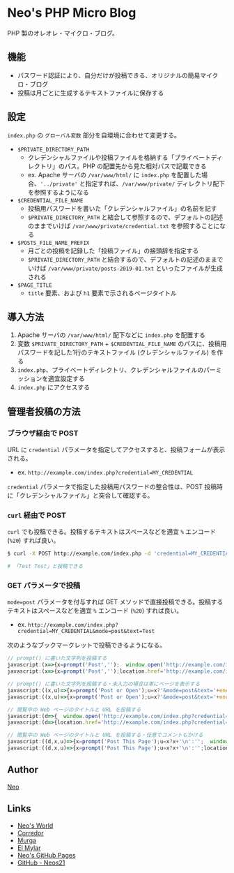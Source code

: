 # Neo's PHP Micro Blog

PHP 製のオレオレ・マイクロ・ブログ。


## 機能

- パスワード認証により、自分だけが投稿できる、オリジナルの簡易マイクロ・ブログ
- 投稿は月ごとに生成するテキストファイルに保存する


## 設定

`index.php` の `グローバル変数` 部分を自環境に合わせて変更する。

- `$PRIVATE_DIRECTORY_PATH`
    - クレデンシャルファイルや投稿ファイルを格納する「プライベートディレクトリ」のパス。PHP の配置先から見た相対パスで記載できる
    - ex. Apache サーバの `/var/www/html/` に `index.php` を配置した場合、`'../private'` と指定すれば、`/var/www/private/` ディレクトリ配下を参照するようになる
- `$CREDENTIAL_FILE_NAME`
    - 投稿用パスワードを書いた「クレデンシャルファイル」の名前を記す
    - `$PRIVATE_DIRECTORY_PATH` と結合して参照するので、デフォルトの記述のままでいけば `/var/www/private/credential.txt` を参照することになる
- `$POSTS_FILE_NAME_PREFIX`
    - 月ごとの投稿を記録した「投稿ファイル」の接頭辞を指定する
    - `$PRIVATE_DIRECTORY_PATH` と結合するので、デフォルトの記述のままでいけば `/var/www/private/posts-2019-01.txt` といったファイルが生成される
- `$PAGE_TITLE`
    - `title` 要素、および `h1` 要素で示されるページタイトル


## 導入方法

1. Apache サーバの `/var/www/html/` 配下などに `index.php` を配置する
2. 変数 `$PRIVATE_DIRECTORY_PATH` + `$CREDENTIAL_FILE_NAME` のパスに、投稿用パスワードを記した1行のテキストファイル (クレデンシャルファイル) を作る
3. `index.php`、プライベートディレクトリ、クレデンシャルファイルのパーミッションを適宜設定する
4. `index.php` にアクセスする


## 管理者投稿の方法

### ブラウザ経由で POST

URL に `credential` パラメータを指定してアクセスすると、投稿フォームが表示される。

- ex. `http://example.com/index.php?credential=MY_CREDENTIAL`

`credential` パラメータで指定した投稿用パスワードの整合性は、POST 投稿時に「クレデンシャルファイル」と突合して確認する。

### `curl` 経由で POST

`curl` でも投稿できる。投稿するテキストはスペースなどを適宜 `%` エンコード (`%20`) すれば良い。

```sh
$ curl -X POST http://example.com/index.php -d 'credential=MY_CREDENTIAL&text=Test%20Test'

# 「Test Test」と投稿できる
```

### GET パラメータで投稿

`mode=post` パラメータを付与すれば GET メソッドで直接投稿できる。投稿するテキストはスペースなどを適宜 `%` エンコード (`%20`) すれば良い。

- ex. `http://example.com/index.php?credential=MY_CREDENTIAL&mode=post&text=Test`

次のようなブックマークレットで投稿できるようになる。

```javascript
// prompt() に書いた文字列を投稿する
javascript:(x=>{x=prompt('Post','');  window.open('http://example.com/index.php?credential=MY_CREDENTIAL&mode=post&text='+encodeURIComponent(x))})();
javascript:(x=>{x=prompt('Post','');location.href='http://example.com/index.php?credential=MY_CREDENTIAL&mode=post&text='+encodeURIComponent(x) })();

// prompt() に書いた文字列を投稿する・未入力の場合は単にページを表示する
javascript:((x,u)=>{x=prompt('Post or Open');u=x?'&mode=post&text='+encodeURIComponent(x):'';  window.open('http://example.com/index.php?credential=MY_CREDENTIAL'+u)})();
javascript:((x,u)=>{x=prompt('Post or Open');u=x?'&mode=post&text='+encodeURIComponent(x):'';location.href='http://example.com/index.php?credential=MY_CREDENTIAL'+u} )();

// 閲覧中の Web ページのタイトルと URL を投稿する
javascript:(d=>{  window.open('http://example.com/index.php?credential=MY_CREDENTIAL&mode=post&text='+encodeURIComponent(d.title+' '+d.URL))})(document);
javascript:(d=>{location.href='http://example.com/index.php?credential=MY_CREDENTIAL&mode=post&text='+encodeURIComponent(d.title+' '+d.URL) })(document);

// 閲覧中の Web ページのタイトルと URL を投稿する・任意でコメントもかける
javascript:((d,x,u)=>{x=prompt('Post This Page');u=x?x+'\n':'';  window.open('http://example.com/index.php?credential=MY_CREDENTIAL&mode=post&text='+encodeURIComponent(u+d.title+' '+d.URL))})(document);
javascript:((d,x,u)=>{x=prompt('Post This Page');u=x?x+'\n':'';location.href='http://example.com/index.php?credential=MY_CREDENTIAL&mode=post&text='+encodeURIComponent(u+d.title+' '+d.URL) })(document);
```


## Author

[Neo](http://neo.s21.xrea.com/)


## Links

- [Neo's World](http://neo.s21.xrea.com/)
- [Corredor](https://neos21.hatenablog.com/)
- [Murga](https://neos21.hatenablog.jp/)
- [El Mylar](https://neos21.hateblo.jp/)
- [Neo's GitHub Pages](https://neos21.github.io/)
- [GitHub - Neos21](https://github.com/Neos21/)
